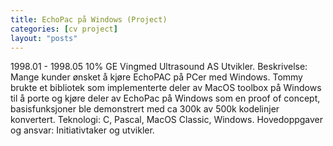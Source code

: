 ```yaml
---
title: EchoPac på Windows (Project)
categories: [cv project]
layout: "posts"
---
```


1998.01 - 1998.05	10%
GE Vingmed Ultrasound AS
Utvikler.
Beskrivelse: Mange kunder ønsket å kjøre EchoPAC på PCer med Windows.
Tommy brukte et bibliotek som implementerte deler av MacOS toolbox på Windows til å porte og kjøre deler av EchoPac på Windows som en proof of concept, basisfunksjoner ble demonstrert  med ca 300k av 500k kodelinjer konvertert.
Teknologi: C, Pascal, MacOS Classic, Windows.
Hovedoppgaver og ansvar: Initiativtaker og utvikler.
